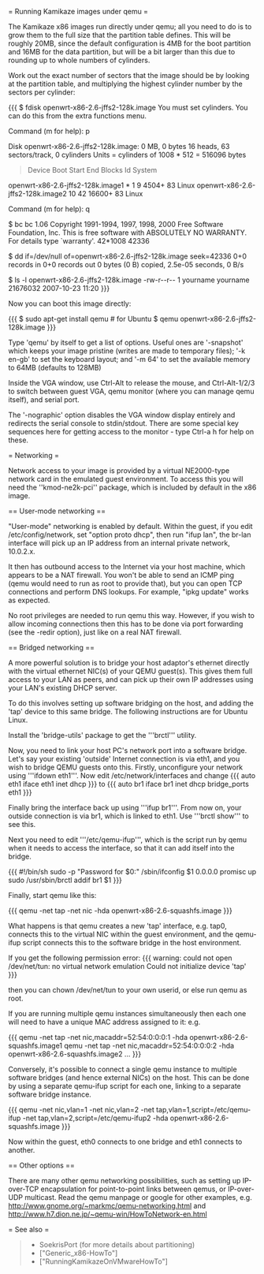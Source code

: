 = Running Kamikaze images under qemu =

The Kamikaze x86 images run directly under qemu; all you need to do is
to grow them to the full size that the partition table defines. This
will be roughly 20MB, since the default configuration is 4MB for the
boot partition and 16MB for the data partition, but will be a bit larger
than this due to rounding up to whole numbers of cylinders.

Work out the exact number of sectors that the image should be by looking
at the partition table, and multiplying the highest cylinder number by
the sectors per cylinder:

{{{ \$ fdisk openwrt-x86-2.6-jffs2-128k.image You must set cylinders.
You can do this from the extra functions menu.

Command (m for help): p

Disk openwrt-x86-2.6-jffs2-128k.image: 0 MB, 0 bytes 16 heads, 63
sectors/track, 0 cylinders Units = cylinders of 1008 \* 512 = 516096
bytes

> Device Boot Start End Blocks Id System

openwrt-x86-2.6-jffs2-128k.image1 \* 1 9 4504+ 83 Linux
openwrt-x86-2.6-jffs2-128k.image2 10 42 16600+ 83 Linux

Command (m for help): q

\$ bc bc 1.06 Copyright 1991-1994, 1997, 1998, 2000 Free Software
Foundation, Inc. This is free software with ABSOLUTELY NO WARRANTY. For
details type \`warranty'. 42\*1008 42336

\$ dd if=/dev/null of=openwrt-x86-2.6-jffs2-128k.image seek=42336 0+0
records in 0+0 records out 0 bytes (0 B) copied, 2.5e-05 seconds, 0 B/s

\$ ls -l openwrt-x86-2.6-jffs2-128k.image -rw-r--r-- 1 yourname yourname
21676032 2007-10-23 11:20 }}}

Now you can boot this image directly:

{{{ \$ sudo apt-get install qemu \# for Ubuntu \$ qemu
openwrt-x86-2.6-jffs2-128k.image }}}

Type 'qemu' by itself to get a list of options. Useful ones are
'-snapshot' which keeps your image pristine (writes are made to
temporary files); '-k en-gb' to set the keyboard layout; and '-m 64' to
set the available memory to 64MB (defaults to 128MB)

Inside the VGA window, use Ctrl-Alt to release the mouse, and
Ctrl-Alt-1/2/3 to switch between guest VGA, qemu monitor (where you can
manage qemu itself), and serial port.

The '-nographic' option disables the VGA window display entirely and
redirects the serial console to stdin/stdout. There are some special key
sequences here for getting access to the monitor - type Ctrl-a h for
help on these.

= Networking =

Network access to your image is provided by a virtual NE2000-type
network card in the emulated guest environment. To access this you will
need the ''kmod-ne2k-pci'' package, which is included by default in the
x86 image.

== User-mode networking ==

"User-mode" networking is enabled by default. Within the guest, if you
edit /etc/config/network, set "option proto dhcp", then run "ifup lan",
the br-lan interface will pick up an IP address from an internal private
network, 10.0.2.x.

It then has outbound access to the Internet via your host machine, which
appears to be a NAT firewall. You won't be able to send an ICMP ping
(qemu would need to run as root to provide that), but you can open TCP
connections and perform DNS lookups. For example, "ipkg update" works as
expected.

No root privileges are needed to run qemu this way. However, if you wish
to allow incoming connections then this has to be done via port
forwarding (see the -redir option), just like on a real NAT firewall.

== Bridged networking ==

A more powerful solution is to bridge your host adaptor's ethernet
directly with the virtual ethernet NIC(s) of your QEMU guest(s). This
gives them full access to your LAN as peers, and can pick up their own
IP addresses using your LAN's existing DHCP server.

To do this involves setting up software bridging on the host, and adding
the 'tap' device to this same bridge. The following instructions are for
Ubuntu Linux.

Install the 'bridge-utils' package to get the '''brctl''' utility.

Now, you need to link your host PC's network port into a software
bridge. Let's say your existing 'outside' Internet connection is via
eth1, and you wish to bridge QEMU guests onto this. Firstly, unconfigure
your network using '''ifdown eth1'''. Now edit /etc/network/interfaces
and change {{{ auto eth1 iface eth1 inet dhcp }}} to {{{ auto br1 iface
br1 inet dhcp bridge\_ports eth1 }}}

Finally bring the interface back up using '''ifup br1'''. From now on,
your outside connection is via br1, which is linked to eth1. Use
'''brctl show''' to see this.

Next you need to edit '''/etc/qemu-ifup''', which is the script run by
qemu when it needs to access the interface, so that it can add itself
into the bridge.

{{{ \#!/bin/sh sudo -p "Password for \$0:" /sbin/ifconfig \$1 0.0.0.0
promisc up sudo /usr/sbin/brctl addif br1 \$1 }}}

Finally, start qemu like this:

{{{ qemu -net tap -net nic -hda openwrt-x86-2.6-squashfs.image }}}

What happens is that qemu creates a new 'tap' interface, e.g. tap0,
connects this to the virtual NIC within the guest environment, and the
qemu-ifup script connects this to the software bridge in the host
environment.

If you get the following permission error: {{{ warning: could not open
/dev/net/tun: no virtual network emulation Could not initialize device
'tap' }}}

then you can chown /dev/net/tun to your own userid, or else run qemu as
root.

If you are running multiple qemu instances simultaneously then each one
will need to have a unique MAC address assigned to it: e.g.

{{{ qemu -net tap -net nic,macaddr=52:54:0:0:0:1 -hda
openwrt-x86-2.6-squashfs.image1 qemu -net tap -net
nic,macaddr=52:54:0:0:0:2 -hda openwrt-x86-2.6-squashfs.image2 ... }}}

Conversely, it's possible to connect a single qemu instance to multiple
software bridges (and hence external NICs) on the host. This can be done
by using a separate qemu-ifup script for each one, linking to a separate
software bridge instance.

{{{ qemu -net nic,vlan=1 -net nic,vlan=2
 -net tap,vlan=1,script=/etc/qemu-ifup -net
tap,vlan=2,script=/etc/qemu-ifup2
 -hda openwrt-x86-2.6-squashfs.image }}}

Now within the guest, eth0 connects to one bridge and eth1 connects to
another.

== Other options ==

There are many other qemu networking possibilities, such as setting up
IP-over-TCP encapsulation for point-to-point links between qemus, or
IP-over-UDP multicast. Read the qemu manpage or google for other
examples, e.g. <http://www.gnome.org/~markmc/qemu-networking.html> and
<http://www.h7.dion.ne.jp/~qemu-win/HowToNetwork-en.html>

= See also =

> -   SoekrisPort (for more details about partitioning)
> -   \["Generic\_x86-HowTo"\]
> -   \["RunningKamikazeOnVMwareHowTo"\]

